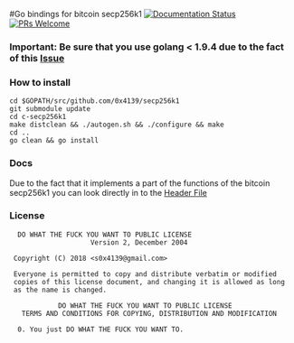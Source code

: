 #Go bindings for bitcoin secp256k1
[![Documentation Status](https://readthedocs.org/projects/ansicolortags/badge/?version=latest)](http://ansicolortags.readthedocs.io/?badge=latest)[![PRs Welcome](https://img.shields.io/badge/PRs-welcome-brightgreen.svg?style=flat-square)](http://makeapullrequest.com)


### Important: Be sure that you use golang < 1.9.4 due to the fact of this [Issue](https://github.com/golang/go/issues/23739)

### How to install
```
cd $GOPATH/src/github.com/0x4139/secp256k1
git submodule update
cd c-secp256k1
make distclean && ./autogen.sh && ./configure && make
cd ..
go clean && go install
```


### Docs
Due to the fact that it implements a part of the functions of the bitcoin secp256k1 you can look directly in to the [Header File](https://github.com/bitcoin-core/secp256k1/blob/3087bc4d75ec17287e71a36bda5df52a9ab8d854/include/secp256k1.h)

### License

````
  DO WHAT THE FUCK YOU WANT TO PUBLIC LICENSE
                    Version 2, December 2004

 Copyright (C) 2018 <s0x4139@gmail.com>

 Everyone is permitted to copy and distribute verbatim or modified
 copies of this license document, and changing it is allowed as long
 as the name is changed.

            DO WHAT THE FUCK YOU WANT TO PUBLIC LICENSE
   TERMS AND CONDITIONS FOR COPYING, DISTRIBUTION AND MODIFICATION

  0. You just DO WHAT THE FUCK YOU WANT TO.
````